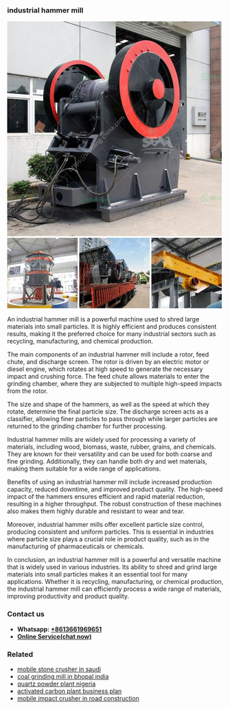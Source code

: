 <h3>industrial hammer mill</h3><img src='1704856660.jpg' alt=''><p>An industrial hammer mill is a powerful machine used to shred large materials into small particles. It is highly efficient and produces consistent results, making it the preferred choice for many industrial sectors such as recycling, manufacturing, and chemical production.</p><p>The main components of an industrial hammer mill include a rotor, feed chute, and discharge screen. The rotor is driven by an electric motor or diesel engine, which rotates at high speed to generate the necessary impact and crushing force. The feed chute allows materials to enter the grinding chamber, where they are subjected to multiple high-speed impacts from the rotor.</p><p>The size and shape of the hammers, as well as the speed at which they rotate, determine the final particle size. The discharge screen acts as a classifier, allowing finer particles to pass through while larger particles are returned to the grinding chamber for further processing.</p><p>Industrial hammer mills are widely used for processing a variety of materials, including wood, biomass, waste, rubber, grains, and chemicals. They are known for their versatility and can be used for both coarse and fine grinding. Additionally, they can handle both dry and wet materials, making them suitable for a wide range of applications.</p><p>Benefits of using an industrial hammer mill include increased production capacity, reduced downtime, and improved product quality. The high-speed impact of the hammers ensures efficient and rapid material reduction, resulting in a higher throughput. The robust construction of these machines also makes them highly durable and resistant to wear and tear.</p><p>Moreover, industrial hammer mills offer excellent particle size control, producing consistent and uniform particles. This is essential in industries where particle size plays a crucial role in product quality, such as in the manufacturing of pharmaceuticals or chemicals.</p><p>In conclusion, an industrial hammer mill is a powerful and versatile machine that is widely used in various industries. Its ability to shred and grind large materials into small particles makes it an essential tool for many applications. Whether it is recycling, manufacturing, or chemical production, the industrial hammer mill can efficiently process a wide range of materials, improving productivity and product quality.</p><h3>Contact us</h3><ul><li><strong>Whatsapp:&nbsp;<a href="https://wa.me/8613661969651">+8613661969651</a></strong></li><li><a href="https://swt.shibang-china.com/?git&amp;zhl&amp;industrial hammer mill"><strong>Online Service(chat now)</strong></a></li></ul><h3>Related</h3><ul><li><a href='mobile stone crusher in saudi.md'>mobile stone crusher in saudi</a></li><li><a href='coal grinding mill in bhopal india.md'>coal grinding mill in bhopal india</a></li><li><a href='quartz powder plant nigeria.md'>quartz powder plant nigeria</a></li><li><a href='activated carbon plant business plan.md'>activated carbon plant business plan</a></li><li><a href='mobile impact crusher in road construction.md'>mobile impact crusher in road construction</a></li></ul>